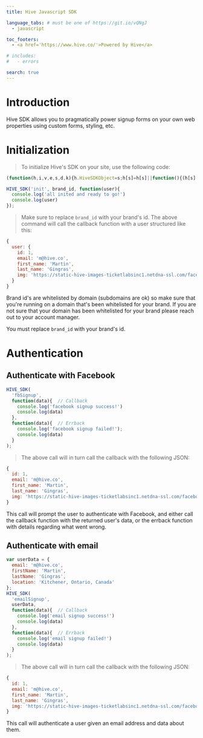 ```yaml
---
title: Hive Javascript SDK

language_tabs: # must be one of https://git.io/vQNgJ
  - javascript

toc_footers:
  - <a href='https://www.hive.co/'>Powered by Hive</a>

# includes:
#   - errors

search: true
---
```


# Introduction

Hive SDK allows you to pragmatically power signup forms on your own web properties using custom forms, styling, etc.

# Initialization

> To initialize Hive's SDK on your site, use the following code:

```javascript
(function(h,i,v,e,s,d,k){h.HiveSDKObject=s;h[s]=h[s]||function(){(h[s].q=h[s].q||[]).push(arguments)},d=i.createElement(v),k=i.getElementsByTagName(v)[0];d.async=1;d.src=e;k.parentNode.insertBefore(d,k)})(window,document,'script','https://www.hive.co/jssdk/load/','HIVE_SDK')

HIVE_SDK('init', brand_id, function(user){
  console.log('all inited and ready to go!')
  console.log(user)
});

```

> Make sure to replace `brand_id` with your brand's id. The above command will call the callback function with a user structured like this:

```js
{
  user: {
    id: 1,
    email: 'm@hive.co',
    first_name: 'Martin',
    last_name: 'Gingras',
    img: 'https://static-hive-images-ticketlabsinc1.netdna-ssl.com/facebook/c_fill,g_faces,h_150,q_30,w_150/502428349.jpg'
  }
}
```

Brand id's are whitelisted by domain (subdomains are ok) so make sure that you're running on a domain that's been whitelisted for your brand. If you are not sure that your domain has been whitelisted for your brand please reach out to your account manager.

<aside class='notice'>
You must replace <code>brand_id</code> with your brand's id.
</aside>

# Authentication

## Authenticate with Facebook

```javascript
HIVE_SDK(
  'fbSignup',
  function(data){  // Callback
    console.log('facebook signup success!')
    console.log(data)
  },
  function(data){  // Errback
    console.log('facebook signup failed!');
    console.log(data)
  }
);

```

> The above call will in turn call the callback with the following JSON:

```js
{
  id: 1,
  email: 'm@hive.co',
  first_name: 'Martin',
  last_name: 'Gingras',
  img: 'https://static-hive-images-ticketlabsinc1.netdna-ssl.com/facebook/c_fill,g_faces,h_150,q_30,w_150/502428349.jpg'
}
```


This call will prompt the user to authenticate with Facebook, and either call the callback function with the returned user's data, or the errback function with details regarding what went wrong.


## Authenticate with email

```javascript
var userData = {
  email: 'm@hive.co',
  firstName: 'Martin',
  lastName: 'Gingras',
  location: 'Kitchener, Ontario, Canada'
};
HIVE_SDK(
  'emailSignup',
  userData,
  function(data){  // Callback
    console.log('email signup success!')
    console.log(data)
  },
  function(data){  // Errback
    console.log('email signup failed!')
    console.log(data)
  }
);
```

> The above call will in turn call the callback with the following JSON:

```js
{
  id: 1,
  email: 'm@hive.co',
  first_name: 'Martin',
  last_name: 'Gingras',
  img: 'https://static-hive-images-ticketlabsinc1.netdna-ssl.com/facebook/c_fill,g_faces,h_150,q_30,w_150/502428349.jpg'
}
```


This call will authenticate a user given an email address and data about them.

